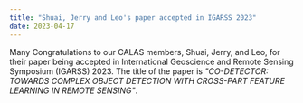 ```yaml
---
title: "Shuai, Jerry and Leo's paper accepted in IGARSS 2023"
date: 2023-04-17
---
```


<!--more-->

Many Congratulations to our CALAS members, Shuai, Jerry, and Leo, for their paper being accepted in International Geoscience and Remote Sensing Symposium (IGARSS) 2023. The title of the paper is *"CO-DETECTOR: TOWARDS COMPLEX OBJECT DETECTION WITH CROSS-PART FEATURE LEARNING IN REMOTE SENSING"*.